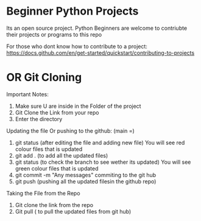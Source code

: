 # Beginner Python Projects

Its an open source project. Python Beginners are welcome to contriubte their projects or programs to this repo

For those who dont know how to contribute to a project:
https://docs.github.com/en/get-started/quickstart/contributing-to-projects

# OR Git Cloning

Important Notes: 
1) Make sure U are inside in the Folder of the project
2) Git Clone the Link from your repo
3) Enter the directory


Updating the file Or pushing to the github:
(main =)

1. git status (after editing the file and adding new file)
You will see red colour files that is updated
2. git add . (to add all the updated files)
3. git status (to check the branch to see wether its updated)
You will see green colour files that is updated
4. git commit -m "Any messages"
commiting to the git hub
5. git push (pushing all the updated filesin the github repo)

Taking the File from the Repo
1. Git clone the link from the repo
2. Git pull ( to pull the updated files from git hub)
